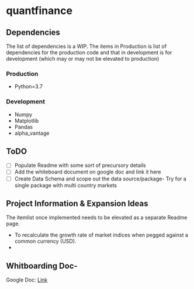 # quantfinance

## Dependencies
The list of dependencies is a WIP. The items in Production is list of dependencies for the production code and that in development is for development (which may or may not be elevated to production)
### Production
- Python=3.7
### Development
- Numpy
- Matplotlib
- Pandas
- alpha_vantage


## ToDO
- [ ] Populate Readme with some sort of precursory details
- [ ] Add the whiteboard document on google doc and link it here
- [ ] Create Data Schema and scope out the data source/package- Try for a single package with multi country markets

## Project Information & Expansion Ideas
The itemlist once implemented needs to be elevated as a separate Readme page.
- To recalculate the growth rate of market indices when pegged against a common currency (USD).
- 


## Whitboarding Doc- 
Google Doc: [Link](https://docs.google.com/document/d/15icRQs1j7O_LG1nZEwMJMEp8aLa_EMHC/edit?usp=sharing_eip_m&rtpof=true&sd=true&ts=6460aea3)

